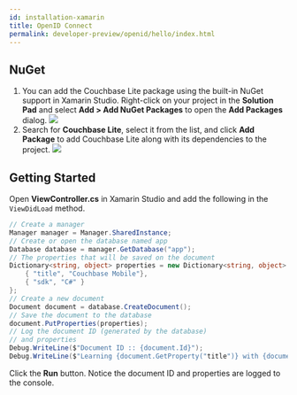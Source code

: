 ```yaml
---
id: installation-xamarin
title: OpenID Connect
permalink: developer-preview/openid/hello/index.html
---
```


## NuGet

1. You can add the Couchbase Lite package using the built-in NuGet support
in Xamarin Studio. Right-click on your project in the **Solution Pad**
and select **Add > Add NuGet Packages** to open the **Add Packages**
dialog.
![](images/xamarin-add-nuget.png)
2. Search for **Couchbase Lite**, select it from the list, and click **Add Package** to add Couchbase Lite along with its dependencies to the project.
![](images/xamarin-nuget.png)


## Getting Started

Open **ViewController.cs** in Xamarin Studio and add the following in the `ViewDidLoad` method.

```c#
// Create a manager
Manager manager = Manager.SharedInstance;
// Create or open the database named app
Database database = manager.GetDatabase("app");
// The properties that will be saved on the document
Dictionary<string, object> properties = new Dictionary<string, object> {
	{ "title", "Couchbase Mobile"},
	{ "sdk", "C#" }
};
// Create a new document
Document document = database.CreateDocument();
// Save the document to the database
document.PutProperties(properties);
// Log the document ID (generated by the database)
// and properties
Debug.WriteLine($"Document ID :: {document.Id}");
Debug.WriteLine($"Learning {document.GetProperty("title")} with {document.GetProperty("sdk")}");
```

Click the **Run** button. Notice the document ID and properties are logged to the console.